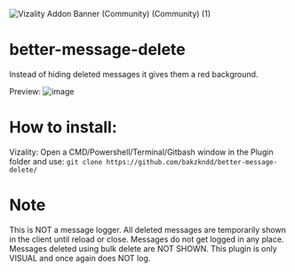 ![Vizality Addon Banner (Community) (Community) (1)](https://user-images.githubusercontent.com/50497725/112079758-04a69480-8b81-11eb-8010-995e6bdf54ab.png)

# better-message-delete
Instead of hiding deleted messages it gives them a red background.

Preview:
![image](https://user-images.githubusercontent.com/50497725/112076796-6237e280-8b7b-11eb-8496-3c9017f0122e.png)

# How to install:
Vizality: Open a CMD/Powershell/Terminal/Gitbash window in the Plugin folder and use:
 `git clone https://github.com/bakzkndd/better-message-delete/`


# Note
This is NOT a message logger. All deleted messages are temporarily shown in the client until reload or close. Messages do not get logged in any place.
Messages deleted using bulk delete are NOT SHOWN. 
This plugin is only VISUAL and once again does NOT log.
